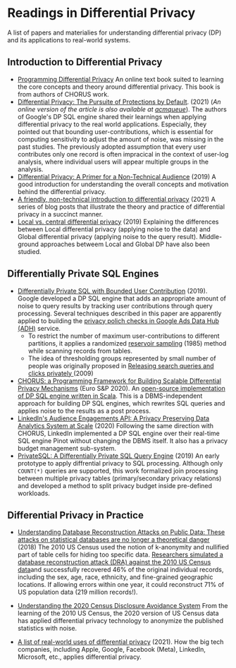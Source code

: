 # Readings in Differential Privacy

A list of papers and materialies for understanding differential privacy (DP) and its applications to real-world systems. 

## Introduction to Differential Privacy

- [Programming Differential Privacy](https://programming-dp.com/index.html) An online text book suited to learning the core concepts and theory around differential privacy. This book is from authors of CHORUS work.
- [Differential Privacy: The Pursuite of Protections by Default](https://dl.acm.org/doi/abs/10.1145/3434228). (2021) (_An online version of the article is also available at [acmqueue](https://queue.acm.org/detail.cfm?id=3439229)_). The authors of Google's DP SQL engine shared their learnings when applying differential privacy to the real world applications. Especially, they pointed out that bounding user-contributions, which is essential for computing sensitivity to adjust the amount of noise, was missing in the past studies. The previously adopted assumption that every user contributes only one record is often impracical in the context of user-log analysis, where individual users will appear multiple groups in the analysis.
- [Differential Privacy: A Primer for a Non-Technical Audience](https://papers.ssrn.com/sol3/papers.cfm?abstract_id=3338027) (2019) A good introduction for understanding the overall concepts and motivation behind the differential privacy. 
- [A friendly, non-technical introduction to differential privacy](https://desfontain.es/privacy/friendly-intro-to-differential-privacy.html) (2021) A series of blog posts that illustrate the theory and practice of differential privacy in a succinct manner.
- [Local vs. central differential privacy](https://desfontain.es/privacy/local-global-differential-privacy.html) (2019) Explaining the differences between Local differential privacy (applying noise to the data) and Global differential privacy (applying noise to the query result). Middle-ground approaches betweem Local and Global DP have also been studied. 

## Differentially Private SQL Engines

- [Differentially Private SQL with Bounded User Contribution](https://arxiv.org/abs/1909.01917) (2019). Google developed a DP SQL engine that adds an appropriate amount of noise to query results by tracking user contributions through query processing. Several techniques described in this paper are apparently applied to building the [privacy polich checks in Google Ads Data Hub (ADH)](https://developers.google.com/ads-data-hub/guides/privacy-checks) service.
  - To restrict the number of maximum user-contributions to different partitions, it applies a randomized [reservoir sampling](https://dl.acm.org/doi/10.1145/3147.3165) (1985) method while scanning records from tables.  
  - The idea of thresholding groups represented by small number of people was originally proposed in [Releasing search queries and clicks privately
](https://dx.doi.org/10.1145/1526709.1526733) (2009)
- [CHORUS: a Programming Framework for Building Scalable Differential Privacy Mechanisms](https://ieeexplore.ieee.org/document/9230409) (Euro S&P 2020). An [open-source implementation of DP SQL engine written in Scala](https://github.com/uvm-plaid/chorus). This is a DBMS-independent approach for building DP SQL engines, which rewrites SQL queries and applies noise to the results as a post process.
- [LinkedIn's Audience Engagements API: A Privacy Preserving Data Analytics System at Scale](https://arxiv.org/abs/2002.05839) (2020) Following the same direction with CHORUS, LinkedIn implemented a DP SQL engine over their real-time SQL engine Pinot without changing the DBMS itself. It also has a privacy budget management sub-system. 
- [PrivateSQL: A Differentially Private SQL Query Engine](https://dl.acm.org/doi/10.14778/3342263.3342274) (2019) An early prototype to apply diffrential privacy to SQL processing. Although only `COUNT(*)` queries are supported, this work formalized join processing between multiple privacy tables (primary/secondary privacy relations) and developed a method to split privacy budget inside pre-defined workloads.

## Differential Privacy in Practice

- [Understanding Database Reconstruction Attacks on Public Data: These attacks on statistical databases are no longer a theoretical danger](https://dl.acm.org/doi/10.1145/3291276.3295691) (2018) The 2010 US Census used the notion of k-anonymity and nullified part of table cells for hiding too specific data. [Researchers simulated a database reconstruction attack (DRA) against the 2010 US Census data](https://www.census.gov/data/academy/webinars/2021/disclosure-avoidance-series/simulated-reconstruction-abetted-re-identification-attack-on-the-2010-census.html)and successfully recovered 46% of the original individual records, including the sex, age, race, ethnicity, and fine-grained geographic locations. If allowing errors within one year, it could reconstruct 71% of US population data (219 million records!).
- [Understanding the 2020 Census Disclosure Avoidance System](https://www2.census.gov/about/training-workshops/2021/2021-07-01-das-presentation.pdf) From the learning of the 2010 US Census, the 2020 version of US Census data has applied differential privacy technology to anonymize the published statistics with noise. 

- [A list of real-world uses of differential privacy](https://desfontain.es/privacy/real-world-differential-privacy.html) (2021). How the big tech companies, including Apple, Google, Facebook (Meta), LinkedIn, Microsoft, etc., applies differential privacy. 

